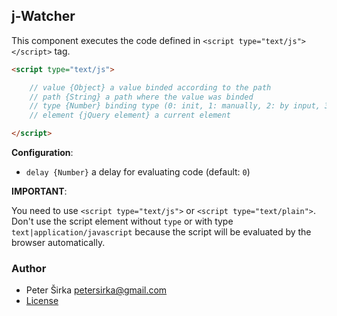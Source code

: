 ## j-Watcher

This component executes the code defined in `<script type="text/js"></script>` tag.

```html
<script type="text/js">

	// value {Object} a value binded according to the path
	// path {String} a path where the value was binded
	// type {Number} binding type (0: init, 1: manually, 2: by input, 3: default value)
	// element {jQuery element} a current element

</script>
```

__Configuration__:

- `delay {Number}` a delay for evaluating code (default: `0`)

__IMPORTANT__:

You need to use `<script type="text/js">` or `<script type="text/plain">`. Don't use the script element without `type` or with type `text|application/javascript` because the script will be evaluated by the browser automatically.

### Author

- Peter Širka <petersirka@gmail.com>
- [License](https://www.totaljs.com/license/)